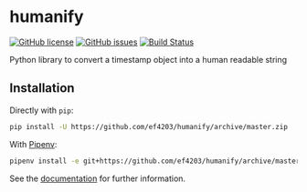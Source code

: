 # humanify

[![GitHub license](https://img.shields.io/github/license/ef4203/humanify.svg)](https://github.com/ef4203/humanify/blob/master/LICENSE)
[![GitHub issues](https://img.shields.io/github/issues/ef4203/humanify.svg)](https://github.com/ef4203/humanify/issues)
[![Build Status](https://api.travis-ci.org/ef4203/humanify.svg?branch=master)](https://travis-ci.com/ef4203/humanify)

Python library to convert a timestamp object into a human readable string

## Installation

Directly with `pip`:

```bash
pip install -U https://github.com/ef4203/humanify/archive/master.zip
```

With [Pipenv](https://pipenv.pypa.io/en/latest/):

```bash
pipenv install -e git+https://github.com/ef4203/humanify/archive/master.zip
```

See the [documentation](docs/documentation.md) for further information.
